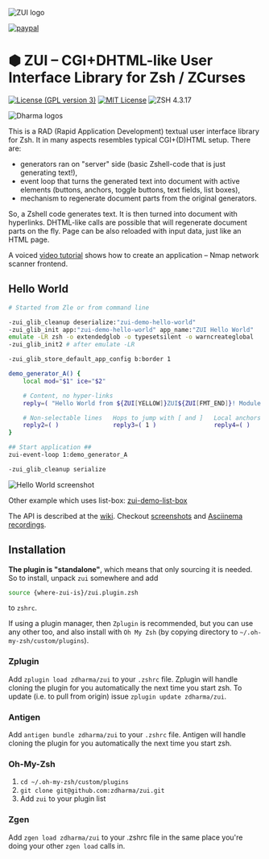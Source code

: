 ![ZUI logo](https://raw.githubusercontent.com/wiki/zdharma/zui/img/zui_logo-fs8.png)

[![paypal](https://www.paypalobjects.com/en_US/i/btn/btn_donateCC_LG.gif)](https://www.paypal.com/cgi-bin/webscr?cmd=_s-xclick&hosted_button_id=D6XDCHDSBDSDG)

# ⬢ ZUI – CGI+DHTML-like User Interface Library for Zsh / ZCurses

[![License (GPL version 3)](https://img.shields.io/badge/license-GNU%20GPL%20version%203-blue.svg?style=flat-square)](./LICENSE)
[![MIT License](https://img.shields.io/badge/license-MIT-blue.svg?style=flat-square)](./LICENSE)
![ZSH 4.3.17](https://img.shields.io/badge/zsh-v4.3.17-orange.svg?style=flat-square)

![Dharma logos](https://raw.githubusercontent.com/wiki/zdharma/zui/img/logo_theme-fs8.png)

This is a RAD (Rapid Application Development) textual user interface library for Zsh. It in many aspects resembles typical CGI+(D)HTML setup. There are:

* generators ran on "server" side (basic Zshell-code that is just generating text!),
* event loop that turns the generated text into document with active elements (buttons, anchors, toggle buttons, text fields, list boxes),
* mechanism to regenerate document parts from the original generators.

So, a Zshell code generates text. It is then turned into document with hyperlinks. DHTML-like calls are possible that will regenerate document parts on the fly. Page can be also reloaded with input data, just like an HTML page.

A voiced [video tutorial](https://youtu.be/TfZ8b_RS_Bg) shows how to create an application – Nmap network scanner frontend.

## Hello World

```zsh
# Started from Zle or from command line

-zui_glib_cleanup deserialize:"zui-demo-hello-world"
-zui_glib_init app:"zui-demo-hello-world" app_name:"ZUI Hello World"
emulate -LR zsh -o extendedglob -o typesetsilent -o warncreateglobal
-zui_glib_init2 # after emulate -LR

-zui_glib_store_default_app_config b:border 1

demo_generator_A() {
    local mod="$1" ice="$2"

    # Content, no hyper-links
    reply=( "Hello World from ${ZUI[YELLOW]}ZUI${ZUI[FMT_END]}! Module $mod, instance $ice." )

    # Non-selectable lines   Hops to jump with [ and ]   Local anchors
    reply2=( )               reply3=( 1 )                reply4=( )
}

## Start application ##
zui-event-loop 1:demo_generator_A

-zui_glib_cleanup serialize
```

![Hello World screenshot](https://raw.githubusercontent.com/wiki/zdharma/zui/img/hello-world-fs8.png)

Other example which uses list-box: [zui-demo-list-box](https://github.com/zdharma/zui/blob/master/demos/zui-demo-list-boxes)

The API is described at the [wiki](https://github.com/zdharma/zui/wiki). Checkout [screenshots](https://github.com/zdharma/zui/wiki/Screenshots)
and [Asciinema recordings](https://github.com/zdharma/zui/wiki/Asciinema).

## Installation

**The plugin is "standalone"**, which means that only sourcing it is needed. So to
install, unpack `zui` somewhere and add

```zsh
source {where-zui-is}/zui.plugin.zsh
```

to `zshrc`.

If using a plugin manager, then `Zplugin` is recommended, but you can use any
other too, and also install with `Oh My Zsh` (by copying directory to
`~/.oh-my-zsh/custom/plugins`).

### Zplugin

Add `zplugin load zdharma/zui` to your `.zshrc` file. Zplugin will handle
cloning the plugin for you automatically the next time you start zsh. To update
(i.e. to pull from origin) issue `zplugin update zdharma/zui`.

### Antigen

Add `antigen bundle zdharma/zui` to your `.zshrc` file. Antigen will handle
cloning the plugin for you automatically the next time you start zsh.

### Oh-My-Zsh

1. `cd ~/.oh-my-zsh/custom/plugins`
2. `git clone git@github.com:zdharma/zui.git`
3. Add `zui` to your plugin list

### Zgen

Add `zgen load zdharma/zui` to your .zshrc file in the same place you're doing
your other `zgen load` calls in.
